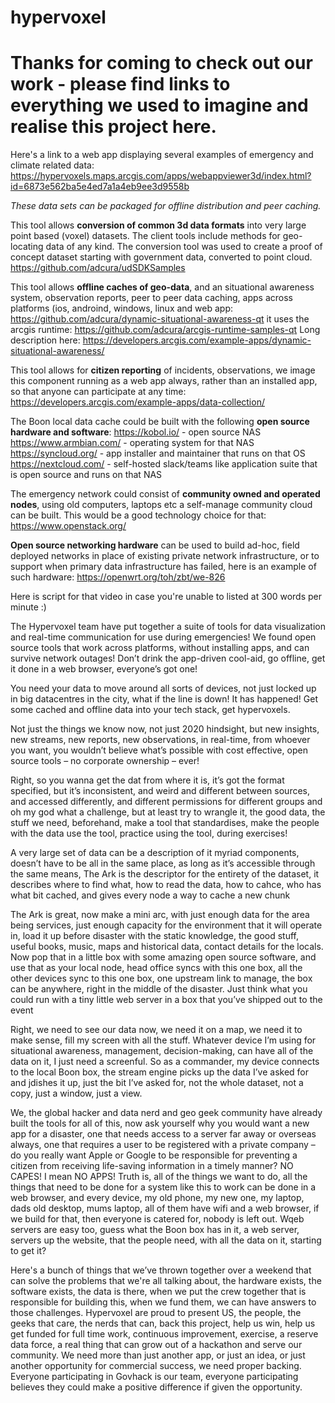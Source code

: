 # hypervoxel

# Thanks for coming to check out our work - please find links to everything we used to imagine and realise this project here.

Here's a link to a web app displaying several examples of emergency and climate related data:
https://hypervoxels.maps.arcgis.com/apps/webappviewer3d/index.html?id=6873e562ba5e4ed7a1a4eb9ee3d9558b

_These data sets can be packaged for offline distribution and peer caching._

This tool allows **conversion of common 3d data formats** into very large point based (voxel) datasets.  The client tools include methods for geo-locating data of any kind.  The conversion tool was used to create a proof of concept dataset starting with government data, converted to point cloud.
https://github.com/adcura/udSDKSamples

This tool allows **offline caches of geo-data**, and an situational awareness system, observation reports, peer to peer data caching, apps across platforms (ios, androind, windows, linux and web app:
https://github.com/adcura/dynamic-situational-awareness-qt
it uses the arcgis runtime:
https://github.com/adcura/arcgis-runtime-samples-qt
Long description here: https://developers.arcgis.com/example-apps/dynamic-situational-awareness/

This tool allows for **citizen reporting** of incidents, observations, we image this component running as a web app always, rather than an installed app, so that anyone can participate at any time:
https://developers.arcgis.com/example-apps/data-collection/

The Boon local data cache could be built with the following **open source hardware and software**:
https://kobol.io/ - open source NAS
https://www.armbian.com/ - operating system for that NAS
https://syncloud.org/ - app installer and maintainer that runs on that OS
https://nextcloud.com/ - self-hosted slack/teams like application suite that is open source and runs on that NAS

The emergency network could consist of **community owned and operated nodes**, using old computers, laptops etc a self-manage community cloud can be built.  This would be a good technology choice for that:
https://www.openstack.org/

**Open source networking hardware** can be used to build ad-hoc, field deployed networks in place of existing private network infrastructure, or to support when primary data infrastructure has failed, here is an example of such hardware:
https://openwrt.org/toh/zbt/we-826


Here is script for that video in case you're unable to listed at 300 words per minute :)

The Hypervoxel team have put together a suite of tools for data visualization and real-time communication for use during emergencies!  We found open source tools that work across platforms, without installing apps, and can survive network outages! Don’t drink the app-driven cool-aid, go offline, get it done in a web browser, everyone’s got one!

You need your data to move around all sorts of devices, not just locked up in big datacentres in the city, what if the line is down! It has happened! Get some cached and offline data into your tech stack, get hypervoxels.

Not just the things we know now, not just 2020 hindsight, but new insights, new streams, new reports, new observations, in real-time, from whoever you want, you wouldn’t believe what’s possible with cost effective, open source tools – no corporate ownership – ever!

Right, so you wanna get the dat from where it is, it’s got the format specified, but it’s inconsistent, and weird and different between sources, and accessed differently, and different permissions for different groups and oh my god what a challenge, but at least try to wrangle it, the good data, the stuff we need, beforehand, make a tool that standardises, make the people with the data use the tool, practice using the tool, during exercises!

A very large set of data can be a description of it myriad components, doesn’t have to be all in the same place, as long as it’s accessible through the same means, The Ark is the descriptor for the entirety of the dataset, it describes where to find what, how to read the data, how to cahce, who has what bit cached, and gives every node a way to cache a new chunk

The Ark is great, now make a mini arc, with just enough data for the area being services, just enough capacity for the environment that it will operate in, load it up before disaster with the static knowledge, the good stuff, useful books, music, maps and historical data, contact details for the locals.  Now pop that in a little box with some amazing open source software, and use that as your local node, head office syncs with this one box, all the other devices sync to this one box, one upstream link to manage, the box can be anywhere, right in the middle of the disaster.  Just think what you could run with a tiny little web server in a box that you’ve shipped out to the event

Right, we need to see our data now, we need it on a map, we need it to make sense, fill my screen with all the stuff.  Whatever device I’m using for situational awareness, management, decision-making, can have all of the data on it, I just need a screenful.  So as a commander, my device connects to the local Boon box, the stream engine picks up the data I’ve asked for and jdishes it up, just the bit I’ve asked for, not the whole dataset, not a copy, just a window, just a view.  

We, the global hacker and data nerd and geo geek community have already built the tools for all of this, now ask yourself why you would want a new app for a disaster, one that needs access to a server far away or overseas always, one that requires a user to be registered with a private company – do you really want Apple or Google to be responsible for preventing a citizen from receiving life-saving information in a timely manner? NO CAPES! I mean NO APPS! Truth is, all of the things we want to do, all the things that need to be done for a system like this to work can be done in a web browser, and every device, my old phone, my new one, my laptop, dads old desktop, mums laptop, all of them have wifi and a web browser, if we build for that, then everyone is catered for, nobody is left out.  Wqeb servers are easy too, guess what the Boon box has in it, a web server, servers up the website, that the people need, with all the data on it, starting to get it?

Here's a bunch of things that we’ve thrown together over a weekend that can solve the problems that we're all talking about, the hardware exists, the software exists, the data is there, when we put the crew together that is responsible for building this, when we fund them, we can have answers to those challenges.  Hypervoxel are proud to present US, the people, the geeks that care, the nerds that can, back this project, help us win, help us get funded for full time work, continuous improvement, exercise, a reserve data force, a real thing that can grow out of a hackathon and serve our community.  We need more than just another app, or just an idea, or just another opportunity for commercial success, we need proper backing.  Everyone participating in Govhack is our team, everyone participating believes they could make a positive difference if given the opportunity.
